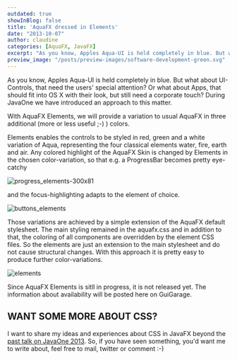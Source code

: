 ```yaml
---
outdated: true
showInBlog: false
title: 'AquaFX dressed in Elements'
date: "2013-10-07"
author: claudine
categories: [AquaFX, JavaFX]
excerpt: "As you know, Apples Aqua-UI is held completely in blue. But what about UI-Controls, that need the users' special attention? Or what about Apps, that should fit into OS X with their look, but still need a corporate touch? During JavaOne we have introduced an approach to this matter."
preview_image: "/posts/preview-images/software-development-green.svg"
---
```

As you know, Apples Aqua-UI is held completely in blue. But what about UI-Controls, that need the users' special attention? Or what about Apps, that should fit into OS X with their look, but still need a corporate touch? During JavaOne we have introduced an approach to this matter.

With AquaFX Elements, we will provide a variation to usual AquaFX in three additional (more or less useful ;-) ) colors.

Elements enables the controls to be styled in red, green and a white variation of Aqua, representing the four classical elements water, fire, earth and air. Any colored highlight of the AquaFX Skin is changed by Elements in the chosen color-variation, so that e.g. a ProgressBar becomes pretty eye-catchy

![progress_elements-300x81](/posts/guigarage-legacy/progress_elements-300x81.png)

and the focus-highlighting adapts to the element of choice.

![buttons_elements](/posts/guigarage-legacy/buttons_elements.png)

Those variations are achieved by a simple extension of the AquaFX default stylesheet. The main styling remained in the aquafx.css and in addition to that, the coloring of all components are overridden by the element CSS files. So the elements are just an extension to the main stylesheet and do not cause structural changes. With this approach it is pretty easy to produce further color-variations.

![elements](/posts/guigarage-legacy/elements.png)

Since AquaFX Elements is sitll in progress, it is not released yet. The information about availability will be posted here on GuiGarage.

## WANT SOME MORE ABOUT CSS?

I want to share my ideas and experiences about CSS in JavaFX beyond the [past talk on JavaOne 2013](http://de.slideshare.net/ClaudineZillmann/lets-get-wetbestpracticesforskinningjavafxcontrols). So, if you have seen something, you'd want me to write about, feel free to mail, twitter or comment :-)
